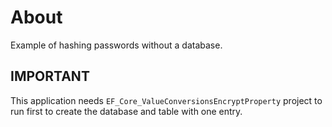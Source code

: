 ﻿# About

Example of hashing passwords without a database.

## IMPORTANT

This application needs `EF_Core_ValueConversionsEncryptProperty` project to run first to create the database and table with one entry.


